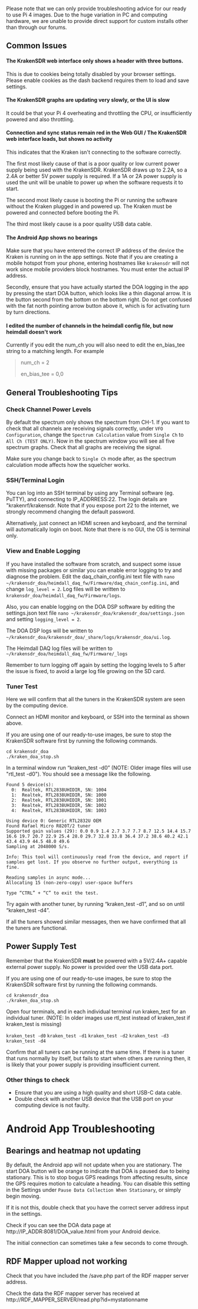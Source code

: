 Please note that we can only provide troubleshooting advice for our ready to use Pi 4 images. Due to the huge variation in PC and computing hardware, we are unable to provide direct support for custom installs other than through our forums.

## Common Issues

#### The KrakenSDR web interface only shows a header with three buttons.
This is due to cookies being totally disabled by your browser settings. Please enable cookies as the dash backend requires them to load and save settings.

#### The KrakenSDR graphs are updating very slowly, or the UI is slow
It could be that your Pi 4 overheating and throttling the CPU, or insufficiently powered and also throttling.

#### Connection and sync status remain red in the Web GUI / The KrakenSDR web interface loads, but shows no activity
This indicates that the Kraken isn't connecting to the software correctly. 

The first most likely cause of that is a poor quality or low current power supply being used with the KrakenSDR. KrakenSDR draws up to 2.2A, so a 2.4A or better 5V power supply is required. If a 1A or 2A power supply is used the unit will be unable to power up when the software requests it to start.

The second most likely cause is booting the Pi or running the software without the Kraken plugged in and powered up. The Kraken must be powered and connected before booting the Pi.

The third most likely cause is a poor quality USB data cable.

#### The Android App shows no bearings
Make sure that you have entered the correct IP address of the device the Kraken is running on in the app settings. Note that if you are creating a mobile hotspot from your phone, entering hostnames like `krakensdr` will not work since mobile providers block hostnames. You must enter the actual IP address.

Secondly, ensure that you have actually started the DOA logging in the app by pressing the start DOA button, which looks like a thin diagonal arrow. It is the button second from the bottom on the bottom right. Do not get confused with the fat north pointing arrow button above it, which is for activating turn by turn directions.

#### I edited the number of channels in the heimdall config file, but now heimdall doesn't work
Currently if you edit the num_ch you will also need to edit the en_bias_tee string to a matching length. For example
> num_ch = 2
>
> en_bias_tee = 0,0

## General Troubleshooting Tips

### Check Channel Power Levels
By default the spectrum only shows the spectrum from CH-1. If you want to check that all channels are receiving signals correctly, under `VFO Configuration`, change the `Spectrum Calculation` value from `Single Ch` to `All Ch (TEST ONLY)`. Now in the spectrum window you will see all five spectrum graphs. Check that all graphs are receiving the signal.

Make sure you change back to `Single Ch` mode after, as the spectrum calculation mode affects how the squelcher works.

### SSH/Terminal Login
You can log into an SSH terminal by using any Terminal software (eg. PuTTY), and connecting to IP_ADDRRESS:22. The login details are "krakenrf/krakensdr. Note that if you expose port 22 to the internet, we strongly recommend changing the default password.

Alternatively, just connect an HDMI screen and keyboard, and the terminal will automatically login on boot. Note that there is no GUI, the OS is terminal only.

### View and Enable Logging
If you have installed the software from scratch, and suspect some issue with missing packages or similar you can enable error logging to try and diagnose the problem. Edit the daq_chain_config.ini text file with `nano ~/krakensdr_doa/heimdall_daq_fw/Firmware/daq_chain_config.ini`, and change `log_level = 2`. Log files will be written to `krakensdr_doa/heimdall_daq_fw/Firmware/logs`.

Also, you can enable logging on the DOA DSP software by editing the settings.json text file `nano ~/krakensdr_doa/krakensdr_doa/settings.json` and setting `logging_level = 2`. 

The DOA DSP logs will be written to `~/krakensdr_doa/krakensdr_doa/_share/logs/krakensdr_doa/ui.log`.

The Heimdall DAQ log files will be written to `~/krakensdr_doa/heimdall_daq_fw/Firmware/_logs`

Remember to turn logging off again by setting the logging levels to 5 after the issue is fixed, to avoid a large log file growing on the SD card.

### Tuner Test
Here we will confirm that all the tuners in the KrakenSDR system are seen by the computing device. 

Connect an HDMI monitor and keyboard, or SSH into the terminal as shown above.

If you are using one of our ready-to-use images, be sure to stop the KrakenSDR software first by running the following commands.

```
cd krakensdr_doa
./kraken_doa_stop.sh
```
In a terminal window run “kraken_test -d0” (NOTE: Older image files will use "rtl_test -d0"). You should see a message like the following.

```
Found 5 device(s):
  0:  Realtek, RTL2838UHIDIR, SN: 1004
  1:  Realtek, RTL2838UHIDIR, SN: 1000
  2:  Realtek, RTL2838UHIDIR, SN: 1001
  3:  Realtek, RTL2838UHIDIR, SN: 1002
  4:  Realtek, RTL2838UHIDIR, SN: 1003

Using device 0: Generic RTL2832U OEM
Found Rafael Micro R820T/2 tuner
Supported gain values (29): 0.0 0.9 1.4 2.7 3.7 7.7 8.7 12.5 14.4 15.7 16.6 19.7 20.7 22.9 25.4 28.0 29.7 32.8 33.8 36.4 37.2 38.6 40.2 42.1 43.4 43.9 44.5 48.0 49.6
Sampling at 2048000 S/s.

Info: This tool will continuously read from the device, and report if samples get lost. If you observe no further output, everything is fine.

Reading samples in async mode...
Allocating 15 (non-zero-copy) user-space buffers

Type “CTRL” + “C” to exit the test.
```

Try again with another tuner, by running “kraken_test -d1”, and so on until “kraken_test -d4”.

If all the tuners showed similar messages, then we have confirmed that all the tuners are functional.

## Power Supply Test
Remember that the KrakenSDR **must** be powered with a 5V/2.4A+ capable external power supply. No power is provided over the USB data port.

If you are using one of our ready-to-use images, be sure to stop the KrakenSDR software first by running the following commands.

```
cd krakensdr_doa
./kraken_doa_stop.sh
```

Open four terminals, and in each individual terminal run kraken_test for an individual tuner. (NOTE: In older images use rtl_test instead of kraken_test if kraken_test is missing)

`kraken_test -d0`
`kraken_test -d1`
`kraken_test -d2`
`kraken_test -d3`
`kraken_test -d4`

Confirm that all tuners can be running at the same time. If there is a tuner that runs normally by itself, but fails to start when others are running then, it is likely that your power supply is providing insufficient current.

### Other things to check

* Ensure that you are using a high quality and short USB-C data cable.
* Double check with another USB device that the USB port on your computing device is not faulty.

# Android App Troubleshooting

## Bearings and heatmap not updating
By default, the Android app will not update when you are stationary. The start DOA button will be orange to indicate that DOA is paused due to being stationary. This is to stop bogus GPS readings from affecting results, since the GPS requires motion to calculate a heading. You can disable this setting in the Settings under `Pause Data Collection When Stationary`, or simply begin moving.

If it is not this, double check that you have the correct server address input in the settings.

Check if you can see the DOA data page at http://IP_ADDR:8081/DOA_value.html from your Android device.

The initial connection can sometimes take a few seconds to come through.

## RDF Mapper upload not working
Check that you have included the /save.php part of the RDF mapper server address. 

Check the data the RDF mapper server has received at http://RDF_MAPPER_SERVER/read.php?id=mystationname